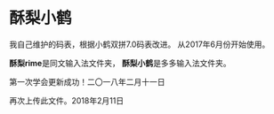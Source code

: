 # 酥梨小鹤

我自己维护的码表，根据小鹤双拼7.0码表改进。
从2017年6月份开始使用。

**酥梨rime**是同文输入法文件夹，
**酥梨小鹤**是多多输入法文件夹。

第一次学会更新成功！二〇一八年二月十一日

再次上传此文件。2018年2月11日

